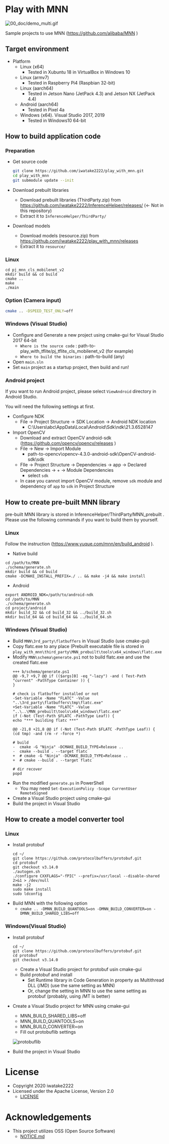 # Play with MNN
![00_doc/demo_multi.gif](00_doc/demo_multi.gif)

Sample projects to use MNN (https://github.com/alibaba/MNN )

## Target environment
- Platform
	- Linux (x64)
		- Tested in Xubuntu 18 in VirtualBox in Windows 10
	- Linux (armv7)
		- Tested in Raspberry Pi4 (Raspbian 32-bit)
	- Linux (aarch64)
		- Tested in Jetson Nano (JetPack 4.3) and Jetson NX (JetPack 4.4)
	- Android (aarch64)
		- Tested in Pixel 4a
	- Windows (x64). Visual Studio 2017, 2019
		- Tested in Windows10 64-bit

## How to build application code
### Preparation
- Get source code
	```sh
	git clone https://github.com/iwatake2222/play_with_mnn.git
	cd play_with_mnn
	git submodule update --init
	```

- Download prebuilt libraries
	- Download prebuilt libraries (ThirdParty.zip) from https://github.com/iwatake2222/InferenceHelper/releases/  (<- Not in this repository)
	- Extract it to `InferenceHelper/ThirdParty/`
- Download models
	- Download models (resource.zip) from https://github.com/iwatake2222/play_with_mnn/releases
	- Extract it to `resource/`


### Linux
```
cd pj_mnn_cls_mobilenet_v2
mkdir build && cd build
cmake ..
make
./main
```

### Option (Camera input)
```sh
cmake .. -DSPEED_TEST_ONLY=off
```

### Windows (Visual Studio)
- Configure and Generate a new project using cmake-gui for Visual Studio 2017 64-bit
	- `Where is the source code` : path-to-play_with_tflite/pj_tflite_cls_mobilenet_v2	(for example)
	- `Where to build the binaries` : path-to-build	(any)
- Open `main.sln`
- Set `main` project as a startup project, then build and run!

### Android project
If you want to run Android project, please select `ViewAndroid` directory in Android Studio.

You will need the following settings at first.

- Configure NDK
	- File -> Project Structure -> SDK Location -> Android NDK location
		- C:\Users\abc\AppData\Local\Android\Sdk\ndk\21.3.6528147
- Import OpenCV
	- Download and extract OpenCV android-sdk (https://github.com/opencv/opencv/releases )
	- File -> New -> Import Module
		- path-to-opencv\opencv-4.3.0-android-sdk\OpenCV-android-sdk\sdk
	- FIle -> Project Structure -> Dependencies -> app -> Declared Dependencies -> + -> Module Dependencies
		- select `sdk`
	- In case you cannot import OpenCV module, remove `sdk` module and dependency of `app` to `sdk` in Project Structure

## How to create pre-built MNN library
pre-built MNN library is stored in InferenceHelper/ThirdParty/MNN_prebuilt . Please use the following commands if you want to build them by yourself.


### Linux
Follow the instruction (https://www.yuque.com/mnn/en/build_android ).

- Native build
```
cd /path/to/MNN
./schema/generate.sh
mkdir build && cd build
cmake -DCMAKE_INSTALL_PREFIX=./ .. && make -j4 && make install
```

- Android
```
export ANDROID_NDK=/path/to/android-ndk
cd /path/to/MNN
./schema/generate.sh
cd project/android
mkdir build_32 && cd build_32 && ../build_32.sh
mkdir build_64 && cd build_64 && ../build_64.sh
```

### Windows (Visual Studio)
- Build `MNN\3rd_party\flatbuffers` in Visual Studio (use cmake-gui)
- Copy flatc.exe to any place (Prebuilt executable file is stored in `play_with_mnn\third_party\MNN_prebuilt\tools\x64_windows\flatc.exe`
- Modify `MNN\schema\generate.ps1` not to build flatc.exe and use the created flatc.exe
	```
	+++ b/schema/generate.ps1
	@@ -9,7 +9,7 @@ if (($args[0] -eq "-lazy") -and ( Test-Path "current" -PathType Container )) {
	}

	# check is flatbuffer installed or not
	-Set-Variable -Name "FLATC" -Value "..\3rd_party\flatbuffers\tmp\flatc.exe"
	+Set-Variable -Name "FLATC" -Value "..\..\MNN_prebuilt\tools\x64_windows\flatc.exe"
	if (-Not (Test-Path $FLATC -PathType Leaf)) {
	echo "*** building flatc ***"

	@@ -21,8 +21,8 @@ if (-Not (Test-Path $FLATC -PathType Leaf)) {
	(cd tmp) -and (rm -r -force *)

	# build
	-  cmake -G "Ninja" -DCMAKE_BUILD_TYPE=Release ..
	-  cmake --build . --target flatc
	+  # cmake -G "Ninja" -DCMAKE_BUILD_TYPE=Release ..
	+  # cmake --build . --target flatc

	# dir recover
	popd
	```
- Run the modified `generate.ps` in PowerShell
	- You may need `Set-ExecutionPolicy -Scope CurrentUser RemoteSigned`
- Create a Visual Studio project using cmake-gui
- Build the project in Visual Studio


## How to create a model converter tool
### Linux
- Install protobuf
	```
	cd ~/
	git clone https://github.com/protocolbuffers/protobuf.git
	cd protobuf
	git checkout v3.14.0
	./autogen.sh
	./configure CXXFLAGS="-fPIC" --prefix=/usr/local --disable-shared 2>&1 > /dev/null
	make -j2
	sudo make install
	sudo ldconfig
	```
- Build MNN with the following option
	- `cmake .. -DMNN_BUILD_QUANTOOLS=on -DMNN_BUILD_CONVERTER=on -DMNN_BUILD_SHARED_LIBS=off`

### Windows(Visual Studio)
- Install protobuf
	```
	cd ~/
	git clone https://github.com/protocolbuffers/protobuf.git
	cd protobuf
	git checkout v3.14.0
	```
	- Create a Visual Studio project for protobuf usin cmake-gui
	- Build protobuf and install
		- Set Runtime library in Code Generation in property as Multithread DLL (/MD) (use the same setting as MNN)
		- Or, change the setting in MNN to use the same setting as protobuf (probably, using /MT is better)
- Create a Visual Studio project for MNN using cmake-gui
	- MNN_BUILD_SHARED_LIBS=off
	- MNN_BUILD_QUANTOOLS=on
	- MNN_BUILD_CONVERTER=on
	- Fill out protobuflib settings
	
	![protobuflib](00_doc/windows_tool.png) 
- Build the project in Visual Studio

# License
- Copyright 2020 iwatake2222
- Licensed under the Apache License, Version 2.0
	- [LICENSE](LICENSE)

# Acknowledgements
- This project utilizes OSS (Open Source Software)
	- [NOTICE.md](NOTICE.md)
